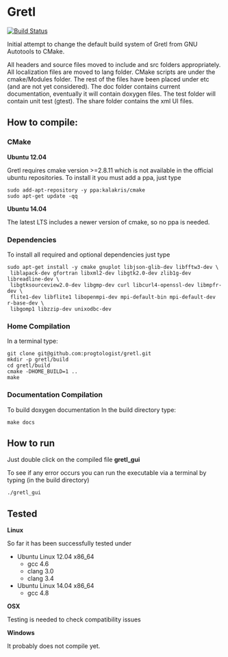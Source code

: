 # Gretl

[![Build Status](https://travis-ci.org/progtologist/gretl.svg?branch=master)](https://travis-ci.org/progtologist/gretl)

Initial attempt to change the default build system of Gretl from GNU Autotools to CMake.

All headers and source files moved to include and src folders appropriately.
All localization files are moved to lang folder. 
CMake scripts are under the cmake/Modules folder.
The rest of the files have been placed under etc (and are not yet considered).
The doc folder contains current documentation, eventually it will contain doxygen files.
The test folder will contain unit test (gtest).
The share folder contains the xml UI files.

## How to compile:

### CMake

**Ubuntu 12.04**

 Gretl requires cmake version >=2.8.11 which is not available in the official ubuntu repositories.
To install it you must add a ppa, just type
```Shell
sudo add-apt-repository -y ppa:kalakris/cmake
sudo apt-get update -qq
```

**Ubuntu 14.04**

 The latest LTS includes a newer version of cmake, so no ppa is needed. 

### Dependencies

To install all required and optional dependencies just type
```Shell
sudo apt-get install -y cmake gnuplot libjson-glib-dev libfftw3-dev \
 liblapack-dev gfortran libxml2-dev libgtk2.0-dev zlib1g-dev libreadline-dev \
 libgtksourceview2.0-dev libgmp-dev curl libcurl4-openssl-dev libmpfr-dev \
 flite1-dev libflite1 libopenmpi-dev mpi-default-bin mpi-default-dev r-base-dev \
 libgomp1 libzzip-dev unixodbc-dev
```

### Home Compilation

In a terminal type:
```Shell
git clone git@github.com:progtologist/gretl.git
mkdir -p gretl/build
cd gretl/build
cmake -DHOME_BUILD=1 ..
make
```

### Documentation Compilation

To build doxygen documentation
In the build directory type:
```Shell
make docs
```

## How to run

Just double click on the compiled file **gretl_gui**

To see if any error occurs you can run the executable via a terminal by typing (in the build directory)
```Shell
./gretl_gui
```

## Tested

**Linux**

So far it has been successfully tested under
 - Ubuntu Linux 12.04 x86_64
   - gcc 4.6
   - clang 3.0
   - clang 3.4
 - Ubuntu Linux 14.04 x86_64
   - gcc 4.8

**OSX**

Testing is needed to check compatibility issues

**Windows**

It probably does not compile yet.
